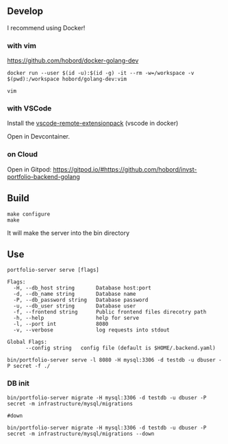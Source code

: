 ## Develop
I recommend using Docker!

### with vim

https://github.com/hobord/docker-golang-dev

```
docker run --user $(id -u):$(id -g) -it --rm -w=/workspace -v $(pwd):/workspace hobord/golang-dev:vim

vim
```

### with VSCode
Install the [vscode-remote-extensionpack](https://marketplace.visualstudio.com/items?itemName=ms-vscode-remote.vscode-remote-extensionpack)
(vscode in docker)

Open in Devcontainer. 

### on Cloud 
Open in Gitpod: https://gitpod.io/#https://github.com/hobord/invst-portfolio-backend-golang

## Build

```
make configure
make
```
It will make the server into the bin directory

## Use
```
portfolio-server serve [flags]

Flags:
  -H, --db_host string       Database host:port
  -d, --db_name string       Database name
  -P, --db_password string   Database password
  -u, --db_user string       Database user
  -f, --frontend string      Public frontend files direcotry path  
  -h, --help                 help for serve
  -l, --port int             8080
  -v, --verbose              log requests into stdout

Global Flags:
      --config string   config file (default is $HOME/.backend.yaml)

bin/portfolio-server serve -l 8080 -H mysql:3306 -d testdb -u dbuser -P secret -f ./
``` 

### DB init

```
bin/portfolio-server migrate -H mysql:3306 -d testdb -u dbuser -P secret -m infrastructure/mysql/migrations 

#down

bin/portfolio-server migrate -H mysql:3306 -d testdb -u dbuser -P secret -m infrastructure/mysql/migrations --down
```